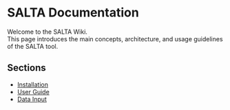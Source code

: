 # SALTA Documentation

Welcome to the SALTA Wiki.  
This page introduces the main concepts, architecture, and usage guidelines of the SALTA tool.

## Sections
- [Installation](installation.md)
- [User Guide](user-guide/overview.md)
- [Data Input](user-guide/data-input.md)
